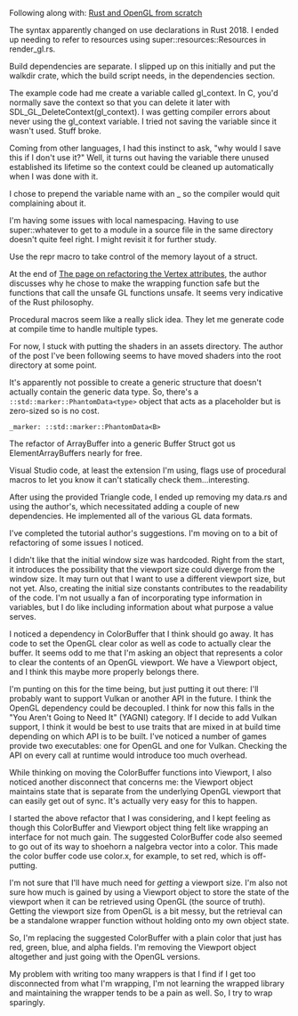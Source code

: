 Following along with: [Rust and OpenGL from scratch](https://nercury.github.io/rust/opengl/tutorial/2018/02/08/opengl-in-rust-from-scratch-00-setup.html)

The syntax apparently changed on use declarations in Rust 2018. I ended up needing to refer to
resources using super::resources::Resources in render_gl.rs.

Build dependencies are separate. I slipped up on this initially and put the walkdir crate, which the
build script needs, in the dependencies section.

The example code had me create a variable called gl_context. In C, you'd normally save the
context so that you can delete it later with SDL_GL_DeleteContext(gl_context). I was getting compiler errors about never using the gl_context variable. I tried not saving the variable since it wasn't used. Stuff broke.

Coming from other languages, I had this instinct to ask, "why would I save this if I don't use it?"
Well, it turns out having the variable there unused established its lifetime so the context could be
cleaned up automatically when I was done with it.

I chose to prepend the variable name with an \_ so the compiler would quit complaining about it.

I'm having some issues with local namespacing. Having to use super::whatever to get to a module in a
source file in the same directory doesn't quite feel right. I might revisit it for further study.

Use the repr macro to take control of the memory layout of a struct.

At the end of [The page on refactoring the Vertex attributes](https://nercury.github.io/rust/opengl/tutorial/2018/06/27/opengl-in-rust-from-scratch-09-vertex-attribute-format.html),
the author discusses why he chose to make the wrapping function safe but the functions
that call the unsafe GL functions unsafe. It seems very indicative of the Rust
philosophy.

Procedural macros seem like a really slick idea. They let me generate code at compile time to handle multiple types.

For now, I stuck with putting the shaders in an assets directory. The author of the post I've been following seems to have moved shaders into the root directory at some point.

It's apparently not possible to create a generic structure that doesn't actually
contain the generic data type. So, there's a `::std::marker::PhantomData<type>` object
that acts as a placeholder but is zero-sized so is no cost.

```
_marker: ::std::marker::PhantomData<B>
```

The refactor of ArrayBuffer into a generic Buffer Struct got us ElementArrayBuffers
nearly for free.

Visual Studio code, at least the extension I'm using, flags use of procedural macros
to let you know it can't statically check them...interesting.

After using the provided Triangle code, I ended up removing my data.rs and using the
author's, which necessitated adding a couple of new dependencies. He implemented all of
the various GL data formats.

I've completed the tutorial author's suggestions. I'm moving on to a bit of refactoring
of some issues I noticed.

I didn't like that the initial window size was hardcoded. Right from the start, it
introduces the possibility that the viewport size could diverge from the window size.
It may turn out that I want to use a different viewport size, but not yet. Also, creating
the initial size constants contributes to the readability of the code. I'm not usually a
fan of incorporating type information in variables, but I do like including information
about what purpose a value serves.

I noticed a dependency in ColorBuffer that I think should go away. It has code to set
the OpenGL clear color as well as code to actually clear the buffer. It seems odd to
me that I'm asking an object that represents a color to clear the contents of an
OpenGL viewport. We have a Viewport object, and I think this maybe more properly
belongs there.

I'm punting on this for the time being, but just putting it out there: I'll probably want
to support Vulkan or another API in the future. I think the OpenGL dependency could be
decoupled. I think for now this falls in the "You Aren't Going to Need It" (YAGNI) category.
If I decide to add Vulkan support, I think it would be best to use traits that are
mixed in at build time depending on which API is to be built. I've noticed a number
of games provide two executables: one for OpenGL and one for Vulkan. Checking the API
on every call at runtime would introduce too much overhead.

While thinking on moving the ColorBuffer functions into Viewport, I also noticed
another disconnect that concerns me: the Viewport object maintains state that is
separate from the underlying OpenGL viewport that can easily get out of sync. It's
actually very easy for this to happen.

I started the above refactor that I was considering, and I kept feeling as though
this ColorBuffer and Viewport object thing felt like wrapping an interface for not
much gain. The suggested ColorBuffer code also seemed to go out of its way to
shoehorn a nalgebra vector into a color. This made the color buffer code use
color.x, for example, to set red, which is off-putting.

I'm not sure that I'll have much need for *getting* a viewport size. I'm also not
sure how much is gained by using a Viewport object to store the state of the viewport
when it can be retrieved using OpenGL (the source of truth). Getting the viewport size
from OpenGL is a bit messy, but the retrieval can be a standalone wrapper function
without holding onto my own object state.

So, I'm replacing the suggested ColorBuffer with a plain color that just has
red, green, blue, and alpha fields. I'm removing the Viewport object altogether
and just going with the OpenGL versions.

My problem with writing too many wrappers is that I find if I get too disconnected
from what I'm wrapping, I'm not learning the wrapped library and maintaining the wrapper tends to be a pain as well. So, I try to wrap sparingly.

